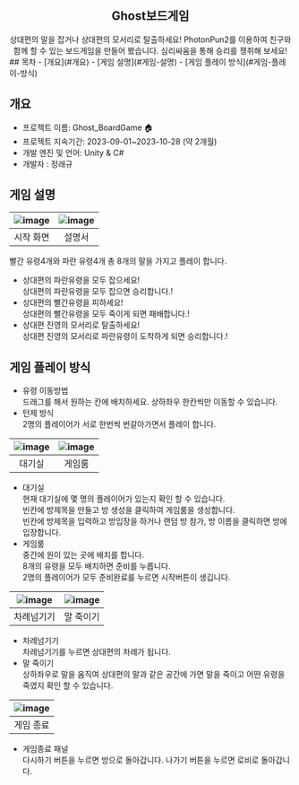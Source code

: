 <div align="center">
<h2>Ghost보드게임</h2>
  상대편의 말을 잡거나 상대편의 모서리로 탈출하세요!
  PhotonPun2를 이용하여 친구와 함께 할 수 있는 보드게임을 만들어 봤습니다.
  심리싸움을 통해 승리를 쟁취해 보세요!
</div>
## 목차
  - [개요](#개요) 
  - [게임 설명](#게임-설명)
  - [게임 플레이 방식](#게임-플레이-방식)

## 개요
- 프로젝트 이름: Ghost_BoardGame 🏠
- 프로젝트 지속기간: 2023-09-01~2023-10-28 (약 2개월) 
- 개발 엔진 및 언어: Unity & C#
- 개발자 : 정래규

## 게임 설명
|![image](https://github.com/ChungRaeGyu/Ghost_BoardGame/assets/125470068/0354248c-6b3c-4a2d-99da-e9b1b45668dc)|![image](https://github.com/ChungRaeGyu/Ghost_BoardGame/assets/125470068/dca0d0a5-9a4a-4bb4-8cf7-1e1dc6670744)|
|:---:|:---:|
|시작 화면|설명서|

빨간 유령4개와 파란 유령4개 총 8개의 말을 가지고 플레이 합니다.
- 상대편의 파란유령을 모두 잡으세요!<br>
  상대편의 파란유령을 모두 잡으면 승리합니다.!
- 상대편의 빨간유령을 피하세요!<br>
  상대편의 빨간유령을 모두 죽이게 되면 패배합니다.!
- 상대편 진영의 모서리로 탈출하세요!<br>
  상대편 진영의 모서리로 파란유령이 도착하게 되면 승리합니다.!
  
## 게임 플레이 방식
- 유령 이동방법<br>
  드래그를 해서 원하는 칸에 배치하세요. 상하좌우 한칸씩만 이동할 수 있습니다.
- 턴제 방식<br>
  2명의 플레이어가 서로 한번씩 번갈아가면서 플레이 합니다.
  
|![image](https://github.com/ChungRaeGyu/Ghost_BoardGame/assets/125470068/e5d1be08-6d90-42c6-8fa4-49f7a1ea2d34)|![image](https://github.com/ChungRaeGyu/Ghost_BoardGame/assets/125470068/e4018c1e-b6b5-4069-8170-1c63051bfed0)|
|:---:|:---:|
|대기실|게임룸|

- 대기실<br>
  현재 대기실에 몇 명의 플레이어가 있는지 확인 할 수 있습니다.<br>
  빈칸에 방제목을 만들고 방 생성을 클릭하여 게임룸을 생성합니다.<br>
  빈칸에 방제목을 입력하고 방입장을 하거나 랜덤 방 참가, 방 이름을 클릭하면 방에 입장합니다.
- 게임룸<br>
  중간에 원이 있는 곳에 배치를 합니다.<br>
  8개의 유령을 모두 배치하면 준비를 누릅니다.<br>
  2명의 플레이어가 모두 준비완료를 누르면 시작버튼이 생깁니다.

|![image](https://github.com/ChungRaeGyu/Ghost_BoardGame/assets/125470068/cfc0531b-0b65-42e1-9c18-fa14e8e991b0)|![image](https://github.com/ChungRaeGyu/Ghost_BoardGame/assets/125470068/a67463f6-f879-47cb-926f-8cdb523895ee)|
|:---:|:---:|
|차례넘기기|말 죽이기|

- 차례넘기기<br>
  차례넘기기를 누르면 상대편의 차례가 됩니다.
- 말 죽이기<br>
  상하좌우로 말을 움직여 상대편의 말과 같은 공간에 가면 말을 죽이고 어떤 유령을 죽였지 확인 할 수 있습니다.

|![image](https://github.com/ChungRaeGyu/Ghost_BoardGame/assets/125470068/d27a5ae0-be8e-4ef6-9034-91e15ae8a796)|
|:---:|
|게임 종료|

- 게임종료 패널<br>
  다시하기 버튼을 누르면 방으로 돌아갑니다.
  나가기 버튼을 누르면 로비로 돌아갑니다.
  

  
  
